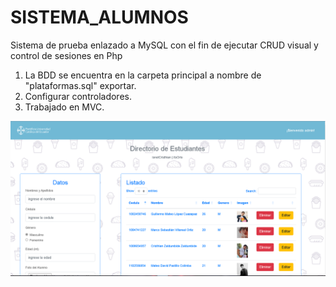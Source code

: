 # SISTEMA_ALUMNOS
Sistema de prueba enlazado a MySQL con el fin de ejecutar CRUD visual y control de sesiones en Php 


1. La BDD se encuentra en la carpeta principal a nombre de "plataformas.sql" exportar.
2. Configurar controladores.
3. Trabajado en MVC.

![Logo de GitHub](./01pagAlumnos/visualizacion_final/proyecto_alumnos.PNG)

